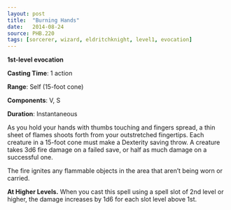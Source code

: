 ```yaml
---
layout: post
title:  "Burning Hands"
date:   2014-08-24
source: PHB.220
tags: [sorcerer, wizard, eldritchknight, level1, evocation]
---
```


**1st-level evocation**

**Casting Time**: 1 action

**Range**: Self (15-foot cone)

**Components**: V, S

**Duration**: Instantaneous

As you hold your hands with thumbs touching and fingers spread, a thin sheet of flames shoots forth from your outstretched fingertips. Each creature in a 15-foot cone must make a Dexterity saving throw. A creature takes 3d6 fire damage on a failed save, or half as much damage on a successful one.

The fire ignites any flammable objects in the area that aren’t being worn or carried.

**At Higher Levels.** When you cast this spell using a spell slot of 2nd level or higher, the damage increases by 1d6 for each slot level above 1st.